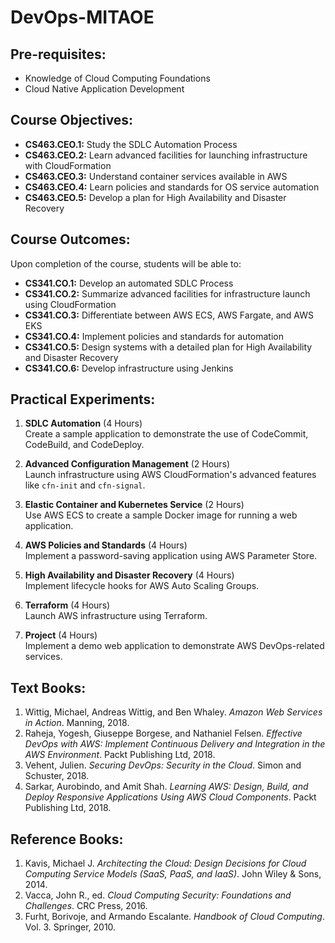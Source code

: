 # DevOps-MITAOE

## Pre-requisites:
- Knowledge of Cloud Computing Foundations
- Cloud Native Application Development

## Course Objectives:
- **CS463.CEO.1:** Study the SDLC Automation Process
- **CS463.CEO.2:** Learn advanced facilities for launching infrastructure with CloudFormation
- **CS463.CEO.3:** Understand container services available in AWS
- **CS463.CEO.4:** Learn policies and standards for OS service automation
- **CS463.CEO.5:** Develop a plan for High Availability and Disaster Recovery

## Course Outcomes:
Upon completion of the course, students will be able to:
- **CS341.CO.1:** Develop an automated SDLC Process
- **CS341.CO.2:** Summarize advanced facilities for infrastructure launch using CloudFormation
- **CS341.CO.3:** Differentiate between AWS ECS, AWS Fargate, and AWS EKS
- **CS341.CO.4:** Implement policies and standards for automation
- **CS341.CO.5:** Design systems with a detailed plan for High Availability and Disaster Recovery
- **CS341.CO.6:** Develop infrastructure using Jenkins

## Practical Experiments:
1. **SDLC Automation** (4 Hours)  
   Create a sample application to demonstrate the use of CodeCommit, CodeBuild, and CodeDeploy.
   
2. **Advanced Configuration Management** (2 Hours)  
   Launch infrastructure using AWS CloudFormation's advanced features like `cfn-init` and `cfn-signal`.
   
3. **Elastic Container and Kubernetes Service** (2 Hours)  
   Use AWS ECS to create a sample Docker image for running a web application.
   
4. **AWS Policies and Standards** (4 Hours)  
   Implement a password-saving application using AWS Parameter Store.
   
5. **High Availability and Disaster Recovery** (4 Hours)  
   Implement lifecycle hooks for AWS Auto Scaling Groups.
   
6. **Terraform** (4 Hours)  
   Launch AWS infrastructure using Terraform.
   
7. **Project** (4 Hours)  
   Implement a demo web application to demonstrate AWS DevOps-related services.

## Text Books:
1. Wittig, Michael, Andreas Wittig, and Ben Whaley. *Amazon Web Services in Action*. Manning, 2018.
2. Raheja, Yogesh, Giuseppe Borgese, and Nathaniel Felsen. *Effective DevOps with AWS: Implement Continuous Delivery and Integration in the AWS Environment*. Packt Publishing Ltd, 2018.
3. Vehent, Julien. *Securing DevOps: Security in the Cloud*. Simon and Schuster, 2018.
4. Sarkar, Aurobindo, and Amit Shah. *Learning AWS: Design, Build, and Deploy Responsive Applications Using AWS Cloud Components*. Packt Publishing Ltd, 2018.

## Reference Books:
1. Kavis, Michael J. *Architecting the Cloud: Design Decisions for Cloud Computing Service Models (SaaS, PaaS, and IaaS)*. John Wiley & Sons, 2014.
2. Vacca, John R., ed. *Cloud Computing Security: Foundations and Challenges*. CRC Press, 2016.
3. Furht, Borivoje, and Armando Escalante. *Handbook of Cloud Computing*. Vol. 3. Springer, 2010.
